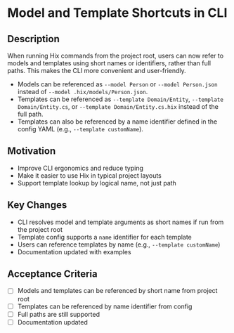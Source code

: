 # Model and Template Shortcuts in CLI

## Description
When running Hix commands from the project root, users can now refer to models and templates using short names or identifiers, rather than full paths. This makes the CLI more convenient and user-friendly.

- Models can be referenced as `--model Person` or `--model Person.json` instead of `--model .hix/models/Person.json`.
- Templates can be referenced as `--template Domain/Entity`, `--template Domain/Entity.cs`, or `--template Domain/Entity.cs.hix` instead of the full path.
- Templates can also be referenced by a name identifier defined in the config YAML (e.g., `--template customName`).

## Motivation
- Improve CLI ergonomics and reduce typing
- Make it easier to use Hix in typical project layouts
- Support template lookup by logical name, not just path

## Key Changes
- CLI resolves model and template arguments as short names if run from the project root
- Template config supports a `name` identifier for each template
- Users can reference templates by name (e.g., `--template customName`)
- Documentation updated with examples

## Acceptance Criteria
- [ ] Models and templates can be referenced by short name from project root
- [ ] Templates can be referenced by name identifier from config
- [ ] Full paths are still supported
- [ ] Documentation updated 